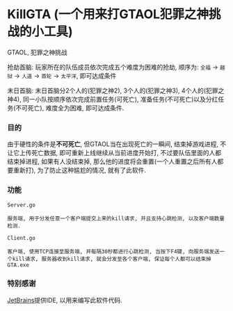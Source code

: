 # KillGTA (一个用来打GTAOL犯罪之神挑战的小工具)
GTAOL, 犯罪之神挑战

抢劫首脑: 玩家所在的队伍成员依次完成五个难度为困难的抢劫, 顺序为: `全福` -> `越狱` -> `人道` -> `首轮` -> `太平洋`, 即可达成条件

末日首脑: 末日首脑分2个人的(犯罪之神2), 3个人的(犯罪之神3), 4个人的(犯罪之神4), 同一小队按顺序依次完成前置任务(可死亡),  准备任务(不可死亡)以及分红任务(不可死亡), 难度全为困难, 即可达成条件.

### 目的
由于硬性的条件是**不可死亡**, 但GTAOL当在出现死亡的一瞬间, 结束掉游戏进程, 不让它上传死亡数据, 即可重新上线继续从当前进度开始打, 不过要队伍里面的人都结束掉进程, 如果有人没结束掉, 那么他的进度将会重置(一个人重置之后所有人都要重新打), 为了防止这种尴尬的情况, 就有了此软件.

### 功能
`Server.go`
```
服务端, 用于分发任意一个客户端提交上来的kill请求, 并且支持心跳检测, 以及客户端数量检测.
```

`Client.go`

```
客户端, 使用TCP连接至服务端, 并每隔30秒都进行心跳检测, 当按下F4键, 向服务端发送一个kill请求, 服务器收到kill请求, 就会分发至各个客户端, 保证每个人都可以结束掉GTA.exe
```

### 特别感谢
[JetBrains](http://jetbrains.com/)提供IDE, 以用来编写此软件代码.

